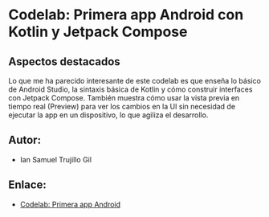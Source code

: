 # Codelab: Primera app Android con Kotlin y Jetpack Compose

## Aspectos destacados

Lo que me ha parecido interesante de este codelab es que enseña lo básico de Android Studio, la sintaxis básica de Kotlin 
y cómo construir interfaces con Jetpack Compose. También muestra cómo usar la vista previa en tiempo real (Preview) 
para ver los cambios en la UI sin necesidad de ejecutar la app en un dispositivo, lo que agiliza el desarrollo.


## Autor:
- Ian Samuel Trujillo Gil

## Enlace:
- [Codelab: Primera app Android](https://developer.android.com/codelabs/basic-android-kotlin-compose-first-app)
